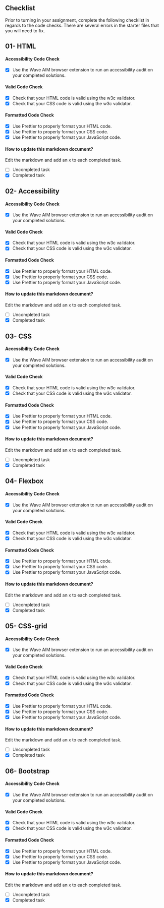 ## Checklist

Prior to turning in your assignment, complete the following checklist in regards to the code checks. There are several errors in the starter files that you will need to fix.

## 01- HTML

#### Accessibility Code Check

- [x] Use the Wave AIM browser extension to run an accessibility audit on your completed solutions.

#### Valid Code Check

- [x] Check that your HTML code is valid using the w3c validator.
- [x] Check that your CSS code is valid using the w3c validator.

#### Formatted Code Check

- [x] Use Prettier to properly format your HTML code.
- [x] Use Prettier to properly format your CSS code.
- [x] Use Prettier to properly format your JavaScript code.

#### How to update this markdown document?

Edit the markdown and add an x to each completed task.

- [ ] Uncompleted task
- [x] Completed task

## 02- Accessibility

#### Accessibility Code Check

- [x] Use the Wave AIM browser extension to run an accessibility audit on your completed solutions.

#### Valid Code Check

- [x] Check that your HTML code is valid using the w3c validator.
- [x] Check that your CSS code is valid using the w3c validator.

#### Formatted Code Check

- [x] Use Prettier to properly format your HTML code.
- [x] Use Prettier to properly format your CSS code.
- [x] Use Prettier to properly format your JavaScript code.

#### How to update this markdown document?

Edit the markdown and add an x to each completed task.

- [ ] Uncompleted task
- [x] Completed task

## 03- CSS

#### Accessibility Code Check

- [x] Use the Wave AIM browser extension to run an accessibility audit on your completed solutions.

#### Valid Code Check

- [x] Check that your HTML code is valid using the w3c validator.
- [x] Check that your CSS code is valid using the w3c validator.

#### Formatted Code Check

- [x] Use Prettier to properly format your HTML code.
- [x] Use Prettier to properly format your CSS code.
- [x] Use Prettier to properly format your JavaScript code.

#### How to update this markdown document?

Edit the markdown and add an x to each completed task.

- [ ] Uncompleted task
- [x] Completed task

## 04- Flexbox

#### Accessibility Code Check

- [x] Use the Wave AIM browser extension to run an accessibility audit on your completed solutions.

#### Valid Code Check

- [x] Check that your HTML code is valid using the w3c validator.
- [x] Check that your CSS code is valid using the w3c validator.

#### Formatted Code Check

- [x] Use Prettier to properly format your HTML code.
- [x] Use Prettier to properly format your CSS code.
- [x] Use Prettier to properly format your JavaScript code.

#### How to update this markdown document?

Edit the markdown and add an x to each completed task.

- [ ] Uncompleted task
- [x] Completed task

## 05- CSS-grid

#### Accessibility Code Check

- [x] Use the Wave AIM browser extension to run an accessibility audit on your completed solutions.

#### Valid Code Check

- [x] Check that your HTML code is valid using the w3c validator.
- [x] Check that your CSS code is valid using the w3c validator.

#### Formatted Code Check

- [x] Use Prettier to properly format your HTML code.
- [x] Use Prettier to properly format your CSS code.
- [x] Use Prettier to properly format your JavaScript code.

#### How to update this markdown document?

Edit the markdown and add an x to each completed task.

- [ ] Uncompleted task
- [x] Completed task

## 06- Bootstrap

#### Accessibility Code Check

- [x] Use the Wave AIM browser extension to run an accessibility audit on your completed solutions.

#### Valid Code Check

- [x] Check that your HTML code is valid using the w3c validator.
- [x] Check that your CSS code is valid using the w3c validator.

#### Formatted Code Check

- [x] Use Prettier to properly format your HTML code.
- [x] Use Prettier to properly format your CSS code.
- [x] Use Prettier to properly format your JavaScript code.

#### How to update this markdown document?

Edit the markdown and add an x to each completed task.

- [ ] Uncompleted task
- [x] Completed task
